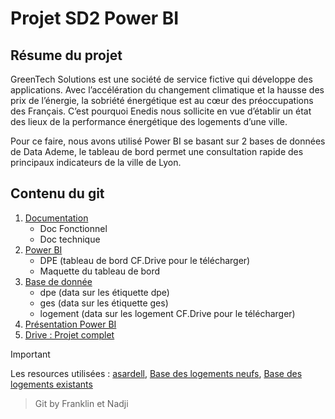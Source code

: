 # Projet SD2 Power BI


## Résume du projet

GreenTech Solutions est une société de service fictive qui développe des applications.
Avec l’accélération du changement climatique et la hausse des prix de l’énergie, la sobriété énergétique est au cœur des préoccupations des Français.
C’est pourquoi Enedis nous sollicite en vue d’établir un état des lieux de la performance énergétique des logements d’une ville.

Pour ce faire, nous avons utilisé Power BI se basant sur 2 bases de données de Data Ademe, le tableau de bord permet une consultation rapide des principaux indicateurs de la ville de Lyon.

## Contenu du git

1. [Documentation](/Doc)
   - Doc Fonctionnel
   - Doc technique
2. [Power BI](https://github.com/Blockburnb/iut_sd2_powerbi_enedis/tree/f9a37df399a25a157b9c0a4fa74623f6c1486fcd/power%20BI)
   - DPE (tableau de bord CF.Drive pour le télécharger)
   - Maquette du tableau de bord
3. [Base de donnée](/Data)
   - dpe (data sur les étiquette dpe)
   - ges (data sur les étiquette ges)
   - logement (data sur les logement CF.Drive pour le télécharger)
4. [Présentation Power BI](https://ooo.mmhmm.app/watch/z_IxK8IIX1ETq8xO4LbaAf)
5. [Drive : Projet complet](https://drive.google.com/drive/folders/1CS47PKwywL1j43zN6Gp0cuFqbhoQiKbs?usp=sharing)


> [!IMPORTANT]
> Les resources utilisées : [asardell](https://github.com/asardell/IUT_SD1), [Base des logements neufs](https://data.ademe.fr/datasets/dpe-v2-logements-neufs), [Base des logements existants](https://data.ademe.fr/datasets/dpe-v2-logements-existants)

> Git by Franklin et Nadji
